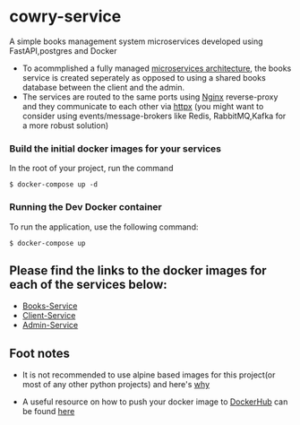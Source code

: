 # cowry-service
A simple books management system microservices developed using FastAPI,postgres and Docker

- To acommplished a fully managed [microservices architecture](https://en.wikipedia.org/wiki/Microservices), the books service is created seperately as opposed to using a shared books database between the client and the admin.
- The services are routed to the same ports using [Nginx](https://www.nginx.com/) reverse-proxy and they communicate to each other via [httpx](https://www.python-httpx.org/) (you might want to consider using events/message-brokers like Redis, RabbitMQ,Kafka for a more robust solution)


### Build the initial docker images for your services
In the root of your project, run the command
```
$ docker-compose up -d
```
### Running the Dev Docker container

To run the application, use the following command:

```
$ docker-compose up
```


## Please find the links to the docker images for each of the services below:
- [Books-Service](https://hub.docker.com/repository/docker/ewave112/cowry-service-books)
- [Client-Service](https://hub.docker.com/repository/docker/ewave112/cowry-service-user)
- [Admin-Service](https://hub.docker.com/repository/docker/ewave112/cowry-service-admin-api)

## Foot notes
* It is not recommended to use alpine based images for this project(or most of any other python projects) and here's [why](https://github.com/tiangolo/uvicorn-gunicorn-fastapi-docker#-alpine-python-warning)

* A useful resource on how to push your docker image to [DockerHub](https://hub.docker.com)  can be found [here](https://ropenscilabs.github.io/r-docker-tutorial/04-Dockerhub.html)
